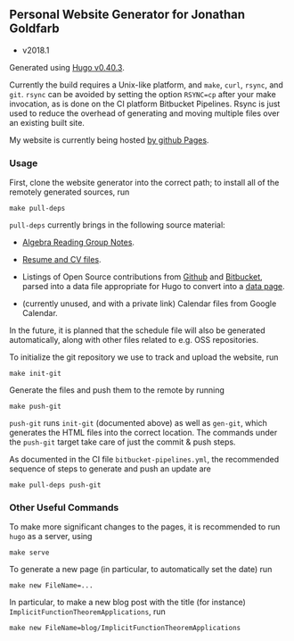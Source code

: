 ## Personal Website Generator for Jonathan Goldfarb ##

* v2018.1

Generated using [Hugo v0.40.3](http://gohugo.io/).

Currently the build requires a Unix-like platform, and `make`, `curl`, `rsync`, and `git`.
`rsync` can be avoided by setting the option `RSYNC=cp` after your make invocation, as is
done on the CI platform Bitbucket Pipelines.
Rsync is just used to reduce the overhead of generating and moving multiple files over an
existing built site.

My website is currently being hosted [by github Pages](http://jgoldfar.github.io/).

### Usage ##

First, clone the website generator into the correct path; to install all of the remotely generated sources, run

    make pull-deps
    
`pull-deps` currently brings in the following source material:

* [Algebra Reading Group Notes](https://bitbucket.org/jgoldfar/algebrareadinggroupnotes).

* [Resume and CV files](https://bintray.com/jgoldfar/ResumePublic).

* Listings of Open Source contributions from [Github](https://github.com/jgoldfar) and [Bitbucket](https://bitbucket.org/jgoldfar/), parsed into a data file appropriate for Hugo to convert into a [data page](http://jgoldfar.github.io/oss-contributions/).

* (currently unused, and with a private link) Calendar files from Google Calendar.

In the future, it is planned that the schedule file will also be generated automatically,
along with other files related to e.g. OSS repositories.

To initialize the git repository we use to track and upload the website, run

    make init-git

Generate the files and push them to the remote by running

    make push-git

`push-git` runs `init-git` (documented above) as well as `gen-git`, which generates the 
HTML files into the correct location. The commands under the `push-git` target take care of
just the commit & push steps.

As documented in the CI file `bitbucket-pipelines.yml`, the recommended sequence of steps
to generate and push an update are

    make pull-deps push-git

### Other Useful Commands ###

To make more significant changes to the pages, it is recommended to run `hugo` as a server, using

    make serve

To generate a new page (in particular, to automatically set the date) run

    make new FileName=...

In particular, to make a new blog post with the title (for instance) `ImplicitFunctionTheoremApplications`, run

    make new FileName=blog/ImplicitFunctionTheoremApplications
